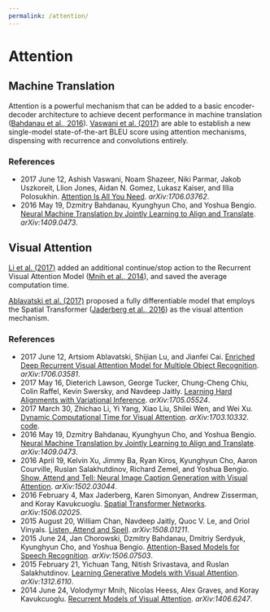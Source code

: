 ```yaml
---
permalink: /attention/
---
```

# Attention

## Machine Translation

Attention is a powerful mechanism that can be added to a basic encoder-decoder architecture to achieve decent performance in machine translation ([Bahdanau et al., 2016](https://arxiv.org/abs/1409.0473)). [Vaswani et al. (2017)](https://arxiv.org/abs/1706.03762) are able to establish a new single-model state-of-the-art BLEU score using attention mechanisms, dispensing with recurrence and convolutions entirely.

### References

* 2017 June 12, Ashish Vaswani, Noam Shazeer, Niki Parmar, Jakob Uszkoreit, Llion Jones, Aidan N. Gomez, Lukasz Kaiser, and Illia Polosukhin. [Attention Is All You Need](https://arxiv.org/abs/1706.03762). *arXiv:1706.03762*.
* 2016 May 19, Dzmitry Bahdanau, Kyunghyun Cho, and Yoshua Bengio. [Neural Machine Translation by Jointly Learning to Align and Translate](https://arxiv.org/abs/1409.0473). *arXiv:1409.0473*.

## Visual Attention

[Li et al. (2017)](https://arxiv.org/abs/1703.10332) added an additional continue/stop action to the Recurrent Visual Attention Model ([Mnih et al., 2014](https://arxiv.org/abs/1406.6247)), and saved the average computation time.

[Ablavatski et al. (2017)](https://arxiv.org/abs/1706.03581) proposed a fully differentiable model that employs the Spatial Transformer ([Jaderberg et al., 2016](https://arxiv.org/abs/1506.02025)) as the visual attention mechanism.

### References

* 2017 June 12, Artsiom Ablavatski, Shijian Lu, and Jianfei Cai. [Enriched Deep Recurrent Visual Attention Model for Multiple Object Recognition](https://arxiv.org/abs/1706.03581). *arXiv:1706.03581*.
* 2017 May 16, Dieterich Lawson, George Tucker, Chung-Cheng Chiu, Colin Raffel, Kevin Swersky, and Navdeep Jaitly. [Learning Hard Alignments with Variational Inference](https://arxiv.org/abs/1705.05524). *arXiv:1705.05524*.
* 2017 March 30, Zhichao Li, Yi Yang, Xiao Liu, Shilei Wen, and Wei Xu. [Dynamic Computational Time for Visual Attention](https://arxiv.org/abs/1703.10332). *arXiv:1703.10332*. [code](https://github.com/baidu-research/DT-RAM).
* 2016 May 19, Dzmitry Bahdanau, Kyunghyun Cho, and Yoshua Bengio. [Neural Machine Translation by Jointly Learning to Align and Translate](https://arxiv.org/abs/1409.0473). *arXiv:1409.0473*.
* 2016 April 19, Kelvin Xu, Jimmy Ba, Ryan Kiros, Kyunghyun Cho, Aaron Courville, Ruslan Salakhutdinov, Richard Zemel, and Yoshua Bengio. [Show, Attend and Tell: Neural Image Caption Generation with Visual Attention](https://arxiv.org/abs/1502.03044). *arXiv:1502.03044*.
* 2016 February 4, Max Jaderberg, Karen Simonyan, Andrew Zisserman, and Koray Kavukcuoglu. [Spatial Transformer Networks](https://arxiv.org/abs/1506.02025). *arXiv:1506.02025*.
* 2015 August 20, William Chan, Navdeep Jaitly, Quoc V. Le, and Oriol Vinyals. [Listen, Attend and Spell](https://arxiv.org/abs/1508.01211). *arXiv:1508.01211*.
* 2015 June 24, Jan Chorowski, Dzmitry Bahdanau, Dmitriy Serdyuk, Kyunghyun Cho, and Yoshua Bengio. [Attention-Based Models for Speech Recognition](https://arxiv.org/abs/1506.07503). *arXiv:1506.07503*.
* 2015 February 21, Yichuan Tang, Nitish Srivastava, and Ruslan Salakhutdinov. [Learning Generative Models with Visual Attention](https://arxiv.org/abs/1312.6110). *arXiv:1312.6110*.
* 2014 June 24, Volodymyr Mnih, Nicolas Heess, Alex Graves, and Koray Kavukcuoglu. [Recurrent Models of Visual Attention](https://arxiv.org/abs/1406.6247). *arXiv:1406.6247*.
